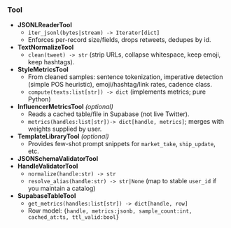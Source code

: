### Tool

- **JSONLReaderTool**
  - `iter_jsonl(bytes|stream) -> Iterator[dict]`
  - Enforces per-record size/fields, drops retweets, dedupes by id.
- **TextNormalizeTool**
  - `clean(tweet) -> str` (strip URLs, collapse whitespace, keep emoji, keep hashtags).
- **StyleMetricsTool**
  - From cleaned samples: sentence tokenization, imperative detection (simple POS heuristic), emoji/hashtag/link rates, cadence class.
  - `compute(texts:list[str]) -> dict` (implements metrics; pure Python)
- **InfluencerMetricsTool** _(optional)_
  - Reads a cached table/file in Supabase (not live Twitter).
  - `metrics(handles:list[str])-> dict[handle, metrics]`; merges with weights supplied by user.
- **TemplateLibraryTool** _(optional)_
  - Provides few-shot prompt snippets for `market_take`, `ship_update`, etc.
- **JSONSchemaValidatorTool**
- **HandleValidatorTool**
  - `normalize(handle:str) -> str`
  - `resolve_alias(handle:str) -> str|None` (map to stable `user_id` if you maintain a catalog)
- **SupabaseTableTool**
  - `get_metrics(handles:list[str]) -> dict[handle, row]`
  - Row model: `{handle, metrics:jsonb, sample_count:int, cached_at:ts, ttl_valid:bool}`
